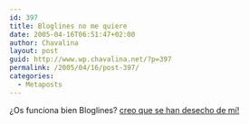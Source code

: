 ```yaml
---
id: 397
title: Bloglines no me quiere
date: 2005-04-16T06:51:47+02:00
author: Chavalina
layout: post
guid: http://www.wp.chavalina.net/?p=397
permalink: /2005/04/16/post-397/
categories:
  - Metaposts
---
```

&iquest;Os funciona bien Bloglines? <a href="http://www.bloglines.com/public/chavalina" target="_blank">creo que se han desecho de mí!</a>